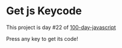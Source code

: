 # Get js Keycode

This project is day #22 of <a href="https://github.com/grigoryan-m/100-day-javascript.git">100-day-javascript</a>

Press any key to get its code!